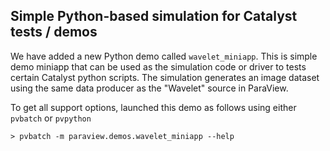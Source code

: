## Simple Python-based simulation for Catalyst tests / demos

We have added a new Python demo called `wavelet_miniapp`. This is simple demo miniapp
that can be used as the simulation code or driver to tests certain Catalyst python scripts.
The simulation generates an image dataset using the same data producer as the
"Wavelet" source in ParaView.

To get all support options, launched this demo as follows using either `pvbatch` or `pvpython`

```
> pvbatch -m paraview.demos.wavelet_miniapp --help
```
